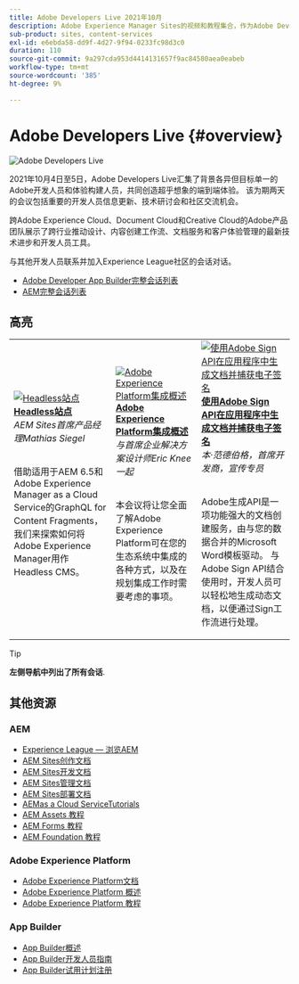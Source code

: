```yaml
---
title: Adobe Developers Live 2021年10月
description: Adobe Experience Manager Sites的视频和教程集合，作为Adobe Developers Live活动的一部分提供。
sub-product: sites, content-services
exl-id: e6ebda58-dd9f-4d27-9f94-0233fc98d3c0
duration: 110
source-git-commit: 9a297cda953d4414131657f9ac84580aea0eabeb
workflow-type: tm+mt
source-wordcount: '385'
ht-degree: 9%

---
```


# Adobe Developers Live {#overview}

<img alt="Adobe Developers Live" src="/help/adobe-developers-live/assets/adl.png" />

2021年10月4日至5日，Adobe Developers Live汇集了背景各异但目标单一的Adobe开发人员和体验构建人员，共同创造超乎想象的端到端体验。 该为期两天的会议包括重要的开发人员信息更新、技术研讨会和社区交流机会。

跨Adobe Experience Cloud、Document Cloud和Creative Cloud的Adobe产品团队展示了跨行业推动设计、内容创建工作流、文档服务和客户体验管理的最新技术进步和开发人员工具。

与其他开发人员联系并加入Experience League社区的会话对话。
* [Adobe Developer App Builder完整会话列表](https://experienceleaguecommunities.adobe.com/t5/project-firefly-discussions/adobe-developers-live-october-2021-project-firefly-s-complete/td-p/425779)
* [AEM完整会话列表](https://experienceleaguecommunities.adobe.com/t5/adobe-experience-manager/adobe-developers-live-october-2021-complete-session-list/m-p/423041#M120517)

## 高亮

<table>
  <tr>
   <td>
      <a href="headless.md">
      <img alt="Headless站点" src="/help/adobe-developers-live/assets/mathias.png"/>
      </a>
      <div>
         <a href="headless.md"><strong>Headless站点</strong></a>         
         <br/><em>AEM Sites首席产品经理Mathias Siegel</em>
      </div>
      <p>
        <br/>
         借助适用于AEM 6.5和Adobe Experience Manager as a Cloud Service的GraphQL for Content Fragments，我们来探索如何将Adobe Experience Manager用作Headless CMS。
      </p>
     </td>   
     <td>
      <a href="aep-integration.md">
      <img alt="Adobe Experience Platform集成概述" src="/help/adobe-developers-live/assets/eric.png"/>
      </a>
      <div>
         <a href="aep-integration.md"><strong>Adobe Experience Platform集成概述</strong></a>
         <br/><em>与首席企业解决方案设计师Eric Knee一起</em>
      </div>
      <p>
        <br/>
         本会议将让您全面了解Adobe Experience Platform可在您的生态系统中集成的各种方式，以及在规划集成工作时需要考虑的事项。
      </p>
   </td>
   </td>
     <td>
      <a href="pdf-services-api.md">
      <img alt="使用Adobe Sign API在应用程序中生成文档并捕获电子签名" src="/help/adobe-developers-live/assets/ben.png"/>
      </a>
      <div>
         <a href="pdf-services-api.md"><strong>使用Adobe Sign API在应用程序中生成文档并捕获电子签名</strong></a>
         <br/><em>本·范德伯格，首席开发商，宣传专员</em>
      </div>
      <p>
        <br/>
         Adobe生成API是一项功能强大的文档创建服务，由与您的数据合并的Microsoft Word模板驱动。 与Adobe Sign API结合使用时，开发人员可以轻松地生成动态文档，以便通过Sign工作流进行处理。
      </p>
   </td> 
  </tr>
</table>

>[!TIP]
>
>**左侧导航中列出了所有会话**.

## 其他资源

### AEM

* [Experience League — 浏览AEM](https://experienceleague.adobe.com/#recommended/solutions/experience-manager)
* [AEM Sites创作文档](https://experienceleague.adobe.com/docs/experience-manager-65/authoring/home.html)
* [AEM Sites开发文档](https://experienceleague.adobe.com/docs/experience-manager-65/developing/home.html)
* [AEM Sites管理文档](https://experienceleague.adobe.com/docs/experience-manager-65/administering/home.html)
* [AEM Sites部署文档](https://experienceleague.adobe.com/docs/experience-manager-65/deploying/home.html)
* [AEMas a Cloud ServiceTutorials](https://experienceleague.adobe.com/docs/experience-manager-learn/cloud-service/overview.html)
* [AEM Assets 教程](https://experienceleague.adobe.com/docs/experience-manager-learn/assets/overview.html)
* [AEM Forms 教程](https://experienceleague.adobe.com/docs/experience-manager-learn/forms/overview.html)
* [AEM Foundation 教程](https://experienceleague.adobe.com/docs/experience-manager-learn/foundation/overview.html)

### Adobe Experience Platform

* [Adobe Experience Platform文档](https://experienceleague.adobe.com/docs/experience-platform.html)
* [Adobe Experience Platform 概述](https://experienceleague.adobe.com/docs/experience-platform/landing/home.html?lang=zh-Hans)
* [Adobe Experience Platform 教程](https://experienceleague.adobe.com/docs/platform-learn/tutorials/overview.html?lang=en)

### App Builder

* [App Builder概述](https://adobe.ly/aem-appbuilder)
* [App Builder开发人员指南](https://adobe.ly/appbuilder)
* [App Builder试用计划注册](https://adobe.ly/appbuilder-trial)
